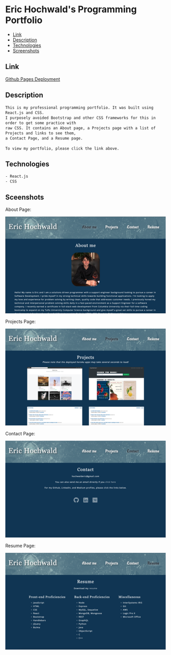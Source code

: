 # Eric Hochwald's Programming Portfolio
* [Link](#link)
* [Description](#description)
* [Technologies](#technologies)
* [Screenshots](#screenshots)

## Link 
[Github Pages Deployment](https://ehochw01.github.io/react-portfolio/)

## Description
```
This is my professional programming portfolio. It was built using React.js and CSS. 
I purposely avoided Bootstrap and other CSS frameworks for this in order to get some practice with
raw CSS. It contains an About page, a Projects page with a list of Projects and links to see them,
a Contact Page, and a Resume page.

To view my portfolio, please click the link above. 
```

## Technologies
```
- React.js
- CSS
```

## Sceenshots
About Page:

![About Page](./public/screenshots/about-page.png)

Projects Page:

![Projects Page](./public/screenshots/projects-page.png)

Contact Page:

![Contact Page](./public/screenshots/contact-page.png)

Resume Page:

![Resume Page](./public/screenshots/resume-page.png)


